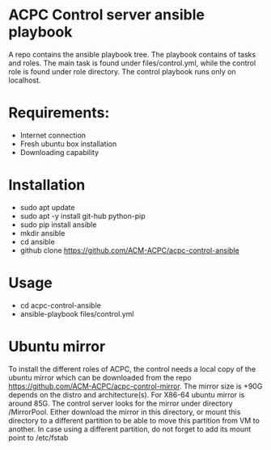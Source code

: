 # ACPC Control server ansible playbook
A repo contains the ansible playbook tree. The playbook contains of tasks and roles. The main task is found under files/control.yml,
while the control role is found under role directory. The control playbook runs only on localhost.

# Requirements:
  * Internet connection
  * Fresh ubuntu box installation
  * Downloading capability

# Installation
  * sudo apt update
  * sudo apt -y install git-hub python-pip
  * sudo pip install ansible
  * mkdir ansible
  * cd ansible
  * github clone https://github.com/ACM-ACPC/acpc-control-ansible

# Usage
  * cd acpc-control-ansible
  * ansible-playbook files/control.yml

# Ubuntu mirror
To install the different roles of ACPC, the control needs a local copy of the ubuntu mirror which can be downloaded from the repo 
https://github.com/ACM-ACPC/acpc-control-mirror.
The mirror size is +90G depends on the distro and architecture(s). For X86-64 ubuntu mirror is around 85G. The control server looks for the mirror under directory /MirrorPool. Either download the mirror in this directory, or mount this directory to a different partition to be able to move this partition from VM to another. In case using a different partition, do not forget to add its mount point to /etc/fstab

